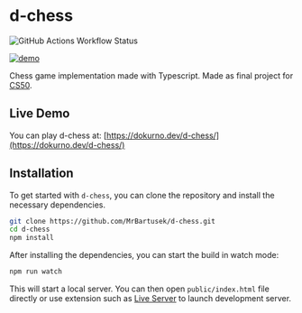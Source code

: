 # d-chess 

![GitHub Actions Workflow Status](https://img.shields.io/github/actions/workflow/status/MrBartusek/d-chess/build.yaml)

[![demo](https://dokurno.dev/d-chess/static/img/demo.png)](https://dokurno.dev/d-chess/)

Chess game implementation made with Typescript. Made as final project for [CS50](https://pll.harvard.edu/course/cs50-introduction-computer-science).

## Live Demo

You can play d-chess at: [https://dokurno.dev/d-chess/](https://dokurno.dev/d-chess/)

## Installation

To get started with `d-chess`, you can clone the repository and install the necessary dependencies.

```sh
git clone https://github.com/MrBartusek/d-chess.git
cd d-chess
npm install
```

After installing the dependencies, you can start the build in watch mode:

```sh
npm run watch
```

This will start a local server. You can then open `public/index.html` file directly or use
extension such as [Live Server](https://marketplace.visualstudio.com/items?itemName=ritwickdey.LiveServer) to
launch development server.

